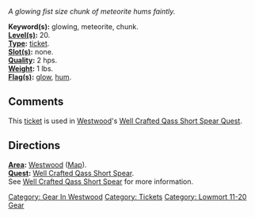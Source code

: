 *A glowing fist size chunk of meteorite hums faintly.*

**Keyword(s):** glowing, meteorite, chunk.  
**[Level(s)](Object_Level.md "wikilink"):** 20.  
**[Type](:Category:_Object_Types.md "wikilink"):**
[ticket](:Category:_Tickets.md "wikilink").  
**[Slot(s)](Object_Slots.md "wikilink"):** none.  
**[Quality](Object_Quality.md "wikilink"):** 2 hps.  
**[Weight](Object_Weight.md "wikilink"):** 1 lbs.  
**[Flag(s)](:Category:_Object_Flags.md "wikilink"):**
[glow](Glow_Flag.md "wikilink"), [hum](Hum_Flag.md "wikilink").  

## Comments

This [ticket](:Category:_Tickets.md "wikilink") is used in
[Westwood](:Category:_Westwood.md "wikilink")'s [Well Crafted Qass Short
Spear Quest](Well_Crafted_Qass_Short_Spear_Quest.md "wikilink").

## Directions

**[Area](:Category:_Areas.md "wikilink"):**
[Westwood](:Category:_Westwood.md "wikilink")
([Map](Westwood_Map.md "wikilink")).  
**[Quest](:Category:_Ticket_Quests.md "wikilink"):** [Well Crafted Qass
Short Spear](Well_Crafted_Qass_Short_Spear.md "wikilink").  
See [Well Crafted Qass Short
Spear](Well_Crafted_Qass_Short_Spear.md "wikilink") for more
information.

[Category: Gear In Westwood](Category:_Gear_In_Westwood "wikilink")
[Category: Tickets](Category:_Tickets "wikilink") [Category: Lowmort
11-20 Gear](Category:_Lowmort_11-20_Gear "wikilink")

